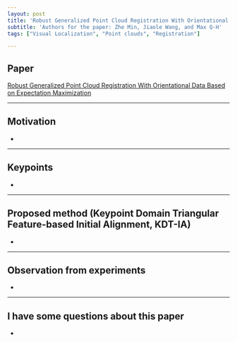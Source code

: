 ```yaml
---
layout: post
title: 'Robust Generalized Point Cloud Registration With Orientational Data Based on Expectation Maximization'
subtitle: 'Authors for the paper: Zhe Min, Jiaole Wang, and Max Q-H'
tags: ["Visual Localization", "Point clouds", "Registration"]

---
```


## Paper
<a href="https://ieeexplore.ieee.org/abstract/document/8718799"> Robust Generalized Point Cloud Registration With Orientational Data Based on Expectation Maximization</a>

---

## Motivation
- 

---

## Keypoints
- 
  
---

## Proposed method (Keypoint Domain Triangular Feature-based Initial Alignment, KDT-IA)
-
  
---

## Observation from experiments
- 

---

## I have some questions about this paper
- 
